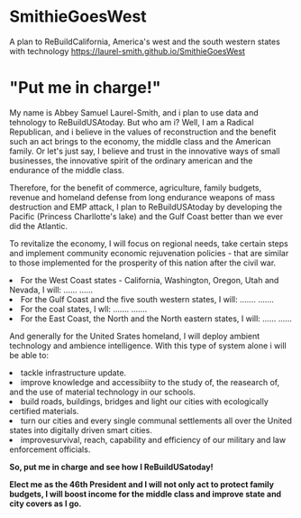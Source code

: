 # SmithieGoesWest

A plan to ReBuildCalifornia, America's west and the south western states with technology
https://laurel-smith.github.io/SmithieGoesWest

<h1>"Put me in charge!"</h1>

My name is Abbey Samuel Laurel-Smith, and i plan to use data and tehnology to ReBuildUSAtoday. But who am i? Well, I am a Radical Republican, and i believe in the values of reconstruction and the benefit such an act brings to the economy, the middle class and the American family. Or let's just say, I believe and trust in the innovative ways of small businesses, the innovative spirit of the ordinary american and the endurance of the middle class.

Therefore, for the benefit of commerce, agriculture, family budgets, revenue and homeland defense from long endurance weapons of mass destruction and EMP attack, I plan to ReBuildUSAtoday by developing the Pacific (Princess Charllotte's lake) and the Gulf Coast better than we ever did the Atlantic.

To revitalize the economy, I will focus on regional needs, take certain steps and implement community economic rejuvenation policies - that are similar to those implemented for the prosperity of this nation after the civil war.

<li>For the West Coast states - California, Washington, Oregon, Utah and Nevada, I will: ...... ......</li>

<li>For the Gulf Coast and the five south western states, I will: ....... .......</li>

<li>For the coal states, I wll: ....... .......</li>

<li>For the East Coast, the North and the North eastern states, I will: ...... ......</li>

And generally for the United Srates homeland, I will deploy ambient technology and ambience intelligence. With this type of system alone i will be able to:

<li>tackle infrastructure update.</li>
<li>improve knowledge and accessibiity to the study of, the reasearch of, and the use of material technology in our schools.</li>
<li>build roads, buildings, bridges and light our cities with ecologically certified materials.</li>
<li>turn our cities and every single communal settlements all over the United states into digitally driven smart cities.</li>
<li>improvesurvival, reach, capability and efficiency of our military and law enforcement officials.</li>

<p><b>So, put me in charge and see how I ReBuildUSatoday!</b></p>

<p><b>Elect me as the 46th President and I will not only act to protect family budgets, I will boost income for the middle class and improve state and city covers as I go.</b></p>
